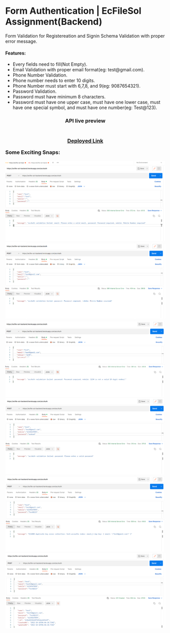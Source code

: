 <h1>Form Authentication | EcFileSol Assignment(Backend)</h1>
<p>Form Validation for Registereation and Signin Schema Validation with proper error message.</p>
<h4>Features:</h4>
<ul>
  <li>Every fields need to fill(Not Empty).</li>
  <li>Email Validation with proper email format(eg: test@gmail.com).</li>
  <li>Phone Number Validation.</li>
  <li>Phone number needs to enter 10 digits.</li>
  <li>Phone Number must start with 6,7,8, and 9(eg: 9087654321).</li>
  <li>Password Validation.</li>
  <li>Password must have minimum 8 characters.</li>
  <li>Password must have one upper case, must have one lower case, must have one special symbol, and must have one number(eg: Test@123).</li>
</ul>


<h3 align="center" >API live preview <h3>
<p align="center">
<br />
<a target="blank" href="https://ecfile-sol-backend.herokuapp.com/accAuth">Deployed Link</a>
</p>
 

Some Exciting Snaps:
 
![](/Images/1.PNG)
![](/Images/2.PNG)
![](/Images/3.PNG)
![](/Images/4.PNG)
![](/Images/5.PNG)
![](/Images/6.PNG)
